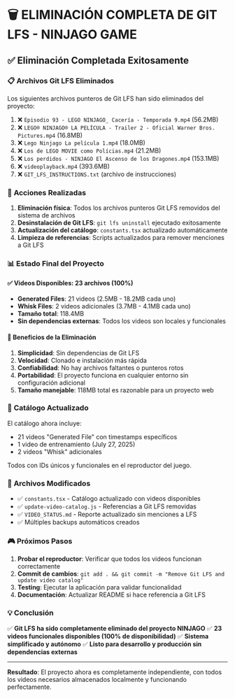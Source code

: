 # 🗑️ ELIMINACIÓN COMPLETA DE GIT LFS - NINJAGO GAME

## ✅ **Eliminación Completada Exitosamente**

### 📋 **Archivos Git LFS Eliminados**
Los siguientes archivos punteros de Git LFS han sido eliminados del proyecto:

1. ❌ `Episodio 93 - LEGO NINJAGO_ Cacería - Temporada 9.mp4` (56.2MB)
2. ❌ `LEGO® NINJAGO® LA PELÍCULA - Trailer 2 - Oficial Warner Bros. Pictures.mp4` (16.8MB)
3. ❌ `Lego Ninjago La película 1.mp4` (18.0MB) 
4. ❌ `Los de LEGO MOVIE como Polícias.mp4` (21.2MB)
5. ❌ `Los perdidos - NINJAGO El Ascenso de los Dragones.mp4` (153.1MB)
6. ❌ `videoplayback.mp4` (393.6MB)
7. ❌ `GIT_LFS_INSTRUCTIONS.txt` (archivo de instrucciones)

### 🔧 **Acciones Realizadas**

1. **Eliminación física**: Todos los archivos punteros Git LFS removidos del sistema de archivos
2. **Desinstalación de Git LFS**: `git lfs uninstall` ejecutado exitosamente
3. **Actualización del catálogo**: `constants.tsx` actualizado automáticamente
4. **Limpieza de referencias**: Scripts actualizados para remover menciones a Git LFS

### 📊 **Estado Final del Proyecto**

#### ✅ **Videos Disponibles: 23 archivos (100%)**
- **Generated Files**: 21 videos (2.5MB - 18.2MB cada uno)
- **Whisk Files**: 2 videos adicionales (3.7MB - 4.1MB cada uno)
- **Tamaño total**: 118.4MB
- **Sin dependencias externas**: Todos los videos son locales y funcionales

#### 🎯 **Beneficios de la Eliminación**
1. **Simplicidad**: Sin dependencias de Git LFS
2. **Velocidad**: Clonado e instalación más rápida
3. **Confiabilidad**: No hay archivos faltantes o punteros rotos
4. **Portabilidad**: El proyecto funciona en cualquier entorno sin configuración adicional
5. **Tamaño manejable**: 118MB total es razonable para un proyecto web

### 🚀 **Catálogo Actualizado**

El catálogo ahora incluye:
- 21 videos "Generated File" con timestamps específicos
- 1 video de entrenamiento (July 27, 2025)
- 2 videos "Whisk" adicionales

Todos con IDs únicos y funcionales en el reproductor del juego.

### 📝 **Archivos Modificados**

- ✅ `constants.tsx` - Catálogo actualizado con videos disponibles
- ✅ `update-video-catalog.js` - Referencias a Git LFS removidas
- ✅ `VIDEO_STATUS.md` - Reporte actualizado sin menciones a LFS
- ✅ Múltiples backups automáticos creados

### 🎮 **Próximos Pasos**

1. **Probar el reproductor**: Verificar que todos los videos funcionan correctamente
2. **Commit de cambios**: `git add . && git commit -m "Remove Git LFS and update video catalog"`
3. **Testing**: Ejecutar la aplicación para validar funcionalidad
4. **Documentación**: Actualizar README si hace referencia a Git LFS

### 💡 **Conclusión**

✅ **Git LFS ha sido completamente eliminado del proyecto NINJAGO**
✅ **23 videos funcionales disponibles (100% de disponibilidad)**
✅ **Sistema simplificado y autónomo**
✅ **Listo para desarrollo y producción sin dependencias externas**

---

**Resultado**: El proyecto ahora es completamente independiente, con todos los videos necesarios almacenados localmente y funcionando perfectamente.
